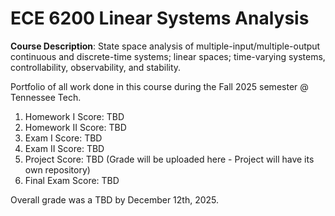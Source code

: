 # ECE 6200 Linear Systems Analysis


**Course Description**: State space analysis of multiple-input/multiple-output continuous and discrete-time systems; linear spaces; time-varying systems, controllability, observability, and stability. 

Portfolio of all work done in this course during the Fall 2025 semester @ Tennessee Tech.

1) Homework I Score: TBD
2) Homework II Score: TBD
3) Exam I Score: TBD 
4) Exam II Score: TBD
5) Project Score: TBD (Grade will be uploaded here - Project will have its own repository)
6) Final Exam Score: TBD

Overall grade was a TBD by December 12th, 2025.
